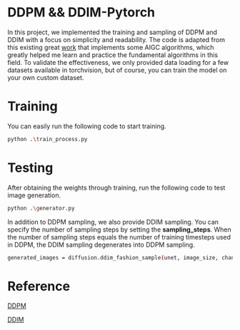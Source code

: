 # DDPM && DDIM-Pytorch
In this project, we implemented the training and sampling of DDPM and DDIM with a focus on simplicity and readability. The code is adapted from this existing great [work](https://github.com/xiaohu2015/nngen) that implements some AIGC algorithms, which greatly helped me learn and practice the fundamental algorithms in this field. To validate the effectiveness, we only provided data loading for a few datasets available in torchvision, but of course, you can train the model on your own custom dataset.
# Training
You can easily run the following code to start training.
```sh
python .\train_process.py  
```
# Testing
After obtaining the weights through training, run the following code to test image generation.
```sh
python .\generator.py        
```

In addition to DDPM sampling, we also provide DDIM sampling. You can specify the number of sampling steps by setting the **sampling_steps**. When the number of sampling steps equals the number of training timesteps used in DDPM, the DDIM sampling degenerates into DDPM sampling.
```sh
generated_images = diffusion.ddim_fashion_sample(unet, image_size, channels, batch_size=16, sampling_steps=100)
```
# Reference
[DDPM](https://arxiv.org/pdf/2006.11239)

[DDIM](https://arxiv.org/pdf/2010.02502)
